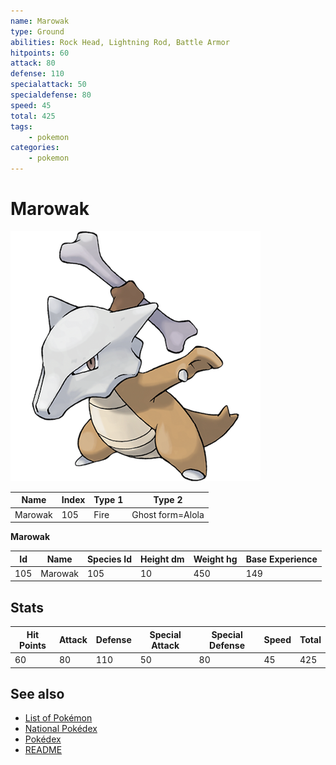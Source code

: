 ```yaml
---
name: Marowak
type: Ground
abilities: Rock Head, Lightning Rod, Battle Armor
hitpoints: 60
attack: 80
defense: 110
specialattack: 50
specialdefense: 80
speed: 45
total: 425
tags:
    - pokemon
categories:
    - pokemon
---
```


# Marowak


![Marowak](images/105.png)

| **Name** | **Index** | **Type 1** | **Type 2** |
|----|----|----|----|
| Marowak | 105 | Fire | Ghost form=Alola  |

**Marowak** 




| **Id** | **Name** | **Species Id** | **Height dm** | **Weight hg** | **Base Experience** |
|--------|----------|----------------|------------|------------|---------------------|
| 105 | Marowak | 105 | 10 | 450 | 149 |



## Stats

| **Hit Points** | **Attack** | **Defense** | **Special Attack** | **Special Defense** | **Speed** | **Total** |
|----------------|------------|-------------|--------------------|---------------------|-----------|-----------|
| 60 | 80 | 110 | 50 | 80 | 45 | 425 |

## See also

- [List of Pokémon](../pokemon.md)
- [National Pokédex](../national_pokedex.md)
- [Pokédex](../pokedex.md)
- [README](../README.md)
